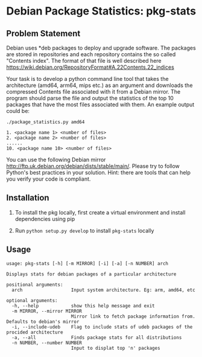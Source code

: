 # Debian Package Statistics: pkg-stats

## Problem Statement


Debian uses *deb packages to deploy and upgrade software. The packages
are stored in repositories and each repository contains the so called "Contents
index". The format of that file is well described here
https://wiki.debian.org/RepositoryFormat#A.22Contents.22_indices


Your task is to develop a python command line tool that takes the
architecture (amd64, arm64, mips etc.) as an argument and downloads the
compressed Contents file associated with it from a Debian mirror. The program should parse the file and output the statistics of the top 10
packages that have the most files associated with them.
An example output could be:


`./package_statistics.py amd64`


```
1. <package name 1> <number of files>
2. <package name 2> <number of files>
......
10. <package name 10> <number of files>
```

You can use the following Debian mirror
http://ftp.uk.debian.org/debian/dists/stable/main/. Please try to
follow Python's best practices in your solution. Hint: there are tools
that can help you verify your code is compliant.

## Installation

1. To install the pkg locally, first create a virtual environment and install dependencies using pip

2. Run `python setup.py develop` to install `pkg-stats` locally

## Usage
```
usage: pkg-stats [-h] [-m MIRROR] [-i] [-a] [-n NUMBER] arch

Displays stats for debian packages of a particular architecture

positional arguments:
  arch                  Input system architecture. Eg: arm, amd64, etc

optional arguments:
  -h, --help            show this help message and exit
  -m MIRROR, --mirror MIRROR
                        Mirror link to fetch package information from. Defaults to debian's mirror
  -i, --include-udeb    Flag to include stats of udeb packages of the procided architecture
  -a, --all             Finds package stats for all distributions
  -n NUMBER, --number NUMBER
                        Input to displat top 'n' packages
```
